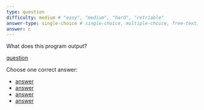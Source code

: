 ```yaml
---
type: question
difficulty: medium # "easy", "medium", "hard", "retriable"
answer-type: single-choice # single-choice, multiple-choice, free-text, multiple-free-texts, program
answer: c
---
```


What does this program output?

[question](dot/dot.c.evy "evy:source")

Choose one correct answer:

- [answer](dot/dot.a.evy "evy:svg")
- [answer](dot/dot.b.evy "evy:svg")
- [answer](dot/dot.c.evy "evy:svg")
- [answer](dot/dot.d.evy "evy:svg")
